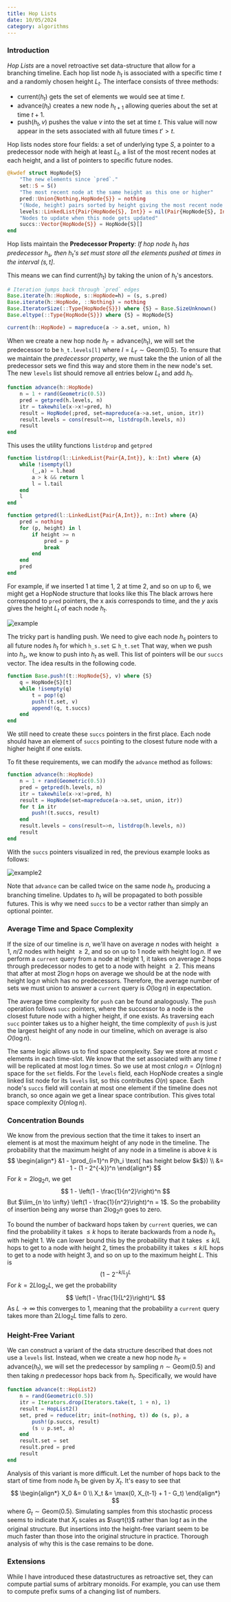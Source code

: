```yaml
---
title: Hop Lists
date: 10/05/2024
category: algorithms
---
```


### Introduction

*Hop Lists* are a novel retroactive set data-structure that allow for a branching timeline. Each hop list node $h_t$ is associated with a specific time $t$ and a randomly chosen height $L_t$. The interface consists of three methods:

- $\text{current}(h_t)$ gets the set of elements we would see at time $t$. 
- $\text{advance}(h_t)$ creates a new node $h_{t+1}$ allowing queries about the set at time $t+1$. 
- $\text{push}(h_t, v)$ pushes the value $v$ into the set at time $t$. This value will now appear in the sets associated with all future times $t' >t$. 

Hop lists nodes store four fields: a set of underlying type $S$, a pointer to a predecessor node with heigh at least $L_t$, a list of the most recent nodes at each height, and a list of pointers to specific future nodes.

```julia
@kwdef struct HopNode{S}
    "The new elements since `pred`."
    set::S = S()
    "The most recent node at the same height as this one or higher"
    pred::Union{Nothing,HopNode{S}} = nothing
    "(Node, height) pairs sorted by height giving the most recent node at that height"
    levels::LinkedList{Pair{HopNode{S}, Int}} = nil(Pair{HopNode{S}, Int})
    "Nodes to update when this node gets updated"
    succs::Vector{HopNode{S}} = HopNode{S}[]
end
```

Hop lists maintain the **Predecessor Property**:
*If hop node $h_t$ has predecessor $h_s$, then $h_t$'s set must store all the elements pushed at times in the interval $(s, t]$*.

This means we can find $\text{current}(h_t)$ by taking the union of $h_t$'s ancestors. 

```julia
# Iteration jumps back through `pred` edges
Base.iterate(h::HopNode, s::HopNode=h) = (s, s.pred)
Base.iterate(h::HopNode, ::Nothing) = nothing
Base.IteratorSize(::Type{HopNode{S}}) where {S} = Base.SizeUnknown()
Base.eltype(::Type{HopNode{S}}) where {S} = HopNode{S}

current(h::HopNode) = mapreduce(a -> a.set, union, h)
```

When we create a new hop node $h_{t'} = \text{advance}(h_t)$, we will set the predecessor to be `h_t.levels[l]` where $l = L_{t'} \sim \text{Geom}(0.5)$. To ensure that we maintain the *predecessor property*, we must take the the union of all the predecessor sets we find this way and store them in the new node's set. The new `levels` list should remove all entries below $L_t$ and add $h_t$. 

```julia
function advance(h::HopNode)
    n = 1 + rand(Geometric(0.5))
    pred = getpred(h.levels, n)
    itr = takewhile(x->x!=pred, h)
    result = HopNode(;pred, set=mapreduce(a->a.set, union, itr))
    result.levels = cons(result=>n, listdrop(h.levels, n))
    result
end
```

This uses the utility functions `listdrop` and `getpred`

```julia
function listdrop(l::LinkedList{Pair{A,Int}}, k::Int) where {A}
    while !isempty(l)
        (_,a) = l.head
        a > k && return l
        l = l.tail
    end
    l
end

function getpred(l::LinkedList{Pair{A,Int}}, n::Int) where {A}
    pred = nothing
    for (p, height) in l
        if height >= n
            pred = p
            break
        end
    end
    pred
end
```

For example, if we inserted 1 at time 1, 2 at time 2, and so on up to 6, we might get a HopNode structure that looks like this The black arrows here correspond to `pred` pointers, the x axis corresponds to time, and the $y$ axis gives the height $L_t$ of each node $h_t$. 

![example]({attach}/Hop-Lists_files/hoplist_example.png)

The tricky part is handling $\text{push}$. We need to give each node $h_s$ pointers to all future nodes $h_t$ for which `h_s.set` $\subseteq$ `h_t.set` That way, when we push into $h_s$, we know to push into $h_t$ as well. This list of pointers will be our `succs` vector. The idea results in the following code.

```julia
function Base.push!(t::HopNode{S}, v) where {S}
    q = HopNode{S}[t]
    while !isempty(q)
        t = pop!(q)
        push!(t.set, v)
        append!(q, t.succs)
    end
end
```
We still need to create these `succs` pointers in the first place. Each node should have an element of `succs` pointing to the closest future node with a higher height if one exists. 

To fit these requirements, we can modify the `advance` method as follows:

```julia
function advance(h::HopNode)
    n = 1 + rand(Geometric(0.5))
    pred = getpred(h.levels, n)
    itr = takewhile(x->x!=pred, h)
    result = HopNode(set=mapreduce(a->a.set, union, itr))
    for t in itr
        push!(t.succs, result)
    end
    result.levels = cons(result=>n, listdrop(h.levels, n))
    result
end
```

With the `succs` pointers visualized in red, the previous example looks as follows:

![example2]({attach}Hop-Lists_files/hoplist_example_2.png)

Note that `advance` can be called twice on the same node $h_t$, producing a branching timeline. Updates to $h_t$ will be propagated to both possible futures. This is why we need `succs` to be a vector rather than simply an optional pointer. 

### Average Time and Space Complexity

If the size of our timeline is $n$, we'll have on average $n$ nodes with height $\geq 1$, $n/2$ nodes with height $\geq 2$, and so on up to $1$ node with height $\log n$. If we perform a `current` query from a node at height $1$, it takes on average $2$ hops through predecessor nodes to get to a node with height $\geq 2$. This means that after at most $2 \log n$ hops on average we should be at the node with height $\log n$ which has no predecessors. Therefore, the average number of sets we must union to answer a `current` query is $O(\log n)$ in expectation.

The average time complexity for `push` can be found analogously. The `push` operation follows `succ` pointers, where the  successor to a node is the closest future node with a higher height, if one exists. As traversing each `succ` pointer takes us to a higher height, the time complexity of `push` is just the largest height of any node in our timeline, which on average is also $O(\log n)$.

The same logic allows us to find space complexity. Say we store at most $c$ elements in each time-slot. We know that the set associated with any time $t$ will be replicated at most $\log n$ times. So we use at most $cn \log n = O(n \log n)$ space for the `set` fields. For the `levels` field, each HopNode creates a single linked list node for its `levels` list, so this contributes $O(n)$ space. Each node's `succs` field will contain at most one element if the timeline does not branch, so once again we get a linear space contribution. This gives total space complexity $O(n \log n)$. 

### Concentration Bounds

We know from the previous section that the time it takes to insert an element is at most the maximum height of any node in the timeline. The probability that the maximum height of any node in a timeline is above $k$ is 
$$
\begin{align*}
&1 - \prod_{i=1}^n P(h_i \text{ has height below $k$}) \\
&= 1 - (1 - 2^{-k})^n
\end{align*}
$$
For $k=2\log_2 n$, we get
$$
1 - \left(1 - \frac{1}{n^2}\right)^n
$$
But $\lim_{n \to \infty} \left(1 - \frac{1}{n^2}\right)^n = 1$. So the probability of insertion being any worse than $2\log_2 n$ goes to zero.



To bound the number of backward hops taken by `current` queries, we can find the probability it takes $\leq k$ hops to iterate backwards from a node $h_n$ with height $1$. We can lower bound this by the probability that it takes $\leq k/L$ hops to get to a node with height 2, times the probability it takes $\leq k/L$ hops to get to a node with height 3, and so on up to the maximum height $L$. This is 
$$
(1 - 2^{-k/L})^L
$$
For $k = 2L\log_2 L$, we get the probability
$$
\left(1 - \frac{1}{L^2}\right)^L
$$
As $L \to \infty$ this converges to $1$, meaning that the probability a `current` query takes more than $2 L \log_2L$ time falls to zero. 



### Height-Free Variant

We can construct a variant of the data structure described that does not use a `levels` list. Instead, when we create a new hop node $h_{t'} = \text{advance}(h_t)$, we will set the predecessor by sampling $n \sim \text{Geom}(0.5)$ and then taking $n$ predecessor hops back from $h_t$. Specifically, we would have 

```julia
function advance(t::HopList2)
    n = rand(Geometric(0.5))
    itr = Iterators.drop(Iterators.take(t, 1 + n), 1)
    result = HopList2()
    set, pred = reduce(itr; init=(nothing, t)) do (s, p), a
        push!(p.succs, result)
        (s ∪ p.set, a)
    end
    result.set = set
    result.pred = pred
    result
end
```

Analysis of this variant is more difficult. Let the number of hops back to the start of time from node $h_t$ be given by $X_t$. It's easy to see that
$$
\begin{align*}
X_0 &= 0 \\
X_t &= \max(0, X_{t-1} + 1 - G_t)
\end{align*}
$$
where $G_t \sim \text{Geom}(0.5)$. Simulating samples from this stochastic process seems to indicate that $X_t$ scales as $\sqrt{t}$ rather than $\log t$ as in the original structure. But insertions into the height-free variant seem to be much faster than those into the original structure in practice. Thorough analysis of why this is the case remains to be done.  



### Extensions

While I have introduced these datastructures as retroactive set, they can compute partial sums of arbitrary monoids. For example, you can use them to compute prefix sums of a changing list of numbers.
